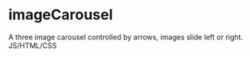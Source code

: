 # imageCarousel
A three image carousel controlled by arrows, images slide left or right. JS/HTML/CSS
